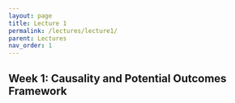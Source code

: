 ```yaml
---
layout: page
title: Lecture 1
permalink: /lectures/lecture1/
parent: Lectures
nav_order: 1
---
```



## Week 1: Causality and Potential Outcomes Framework


<object data="lectures/lecture1.pdf" width="1000" height="1000" type='application/pdf'></object>
